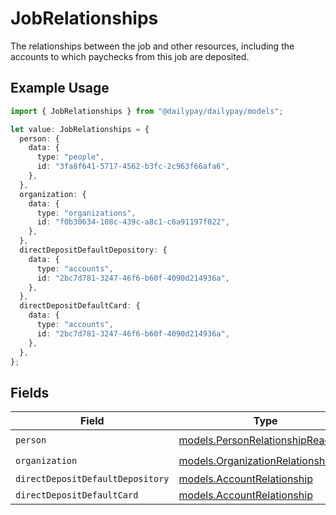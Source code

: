# JobRelationships

The relationships between the job and other resources, including the accounts to which paychecks from this job are deposited.

## Example Usage

```typescript
import { JobRelationships } from "@dailypay/dailypay/models";

let value: JobRelationships = {
  person: {
    data: {
      type: "people",
      id: "3fa8f641-5717-4562-b3fc-2c963f66afa6",
    },
  },
  organization: {
    data: {
      type: "organizations",
      id: "f0b30634-108c-439c-a8c1-c6a91197f022",
    },
  },
  directDepositDefaultDepository: {
    data: {
      type: "accounts",
      id: "2bc7d781-3247-46f6-b60f-4090d214936a",
    },
  },
  directDepositDefaultCard: {
    data: {
      type: "accounts",
      id: "2bc7d781-3247-46f6-b60f-4090d214936a",
    },
  },
};
```

## Fields

| Field                                                                        | Type                                                                         | Required                                                                     | Description                                                                  |
| ---------------------------------------------------------------------------- | ---------------------------------------------------------------------------- | ---------------------------------------------------------------------------- | ---------------------------------------------------------------------------- |
| `person`                                                                     | [models.PersonRelationshipReadOnly](../models/personrelationshipreadonly.md) | :heavy_check_mark:                                                           | N/A                                                                          |
| `organization`                                                               | [models.OrganizationRelationship](../models/organizationrelationship.md)     | :heavy_check_mark:                                                           | N/A                                                                          |
| `directDepositDefaultDepository`                                             | [models.AccountRelationship](../models/accountrelationship.md)               | :heavy_minus_sign:                                                           | N/A                                                                          |
| `directDepositDefaultCard`                                                   | [models.AccountRelationship](../models/accountrelationship.md)               | :heavy_minus_sign:                                                           | N/A                                                                          |